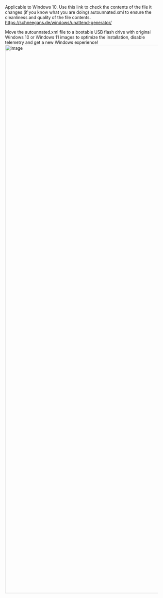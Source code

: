 Applicable to Windows 10.
Use this link to check the contents of the file it changes (if you know what you are doing) autounnated.xml to ensure the cleanliness and quality of the file contents.
https://schneegans.de/windows/unattend-generator/

Move the autounnated.xml file to a bootable USB flash drive with original Windows 10 or Windows 11 images to optimize the installation, disable telemetry and get a new Windows experience!
<img width="3000" height="1800" alt="image" src="https://github.com/user-attachments/assets/35c07db7-e64f-4f1c-8667-6d4269b29427" />







